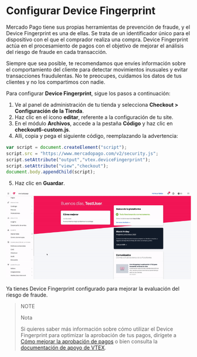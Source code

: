 # Configurar Device Fingerprint

Mercado Pago tiene sus propias herramientas de prevención de fraude, y el Device Fingerprint es una de ellas. Se trata de un identificador único para el dispositivo con el que el comprador realiza una compra. Device Fingerprint actúa en el procesamiento de pagos con el objetivo de mejorar el análisis del riesgo de fraude en cada transacción.

Siempre que sea posible, te recomendamos que envíes información sobre el comportamiento del cliente para detectar movimientos inusuales y evitar transacciones fraudulentas. No te preocupes, cuidamos los datos de tus clientes y no los compartimos con nadie.

Para configurar **Device Fingerprint**, sigue los pasos a continuación:

1. Ve al panel de administración de tu tienda y selecciona **Checkout > Configuración de la Tienda**.
2. Haz clic en el ícono **editar**, referente a la configuración de tu site.
3. En el módulo **Archivos**, accede a la pestaña **Código** y haz clic en **checkout6-custom.js**.
4. Alli, copia y pega el siguiente código, reemplazando la advertencia: 

```javascript
var script = document.createElement("script");
script.src = "https://www.mercadopago.com/v2/security.js";
script.setAttribute("output","vtex.deviceFingerprint");
script.setAttribute("view","checkout");
document.body.appendChild(script);
```

5. Haz clic en **Guardar**.

![Configuración de fingerprint](/images/vtex/devicefingerprint-imagenv2-es.gif)

Ya tienes Device Fingerprint configurado para mejorar la evaluación del riesgo de fraude.

> NOTE
>
> Nota
>
> Si quieres saber más información sobre cómo utilizar el Device Fingerprint para optimizar la aprobación de tus pagos, dirígete a [Cómo mejorar la aprobación de pagos](/developers/es/docs/vtex/how-tos/payment-approval) o bien consulta la [documentación de apoyo de VTEX](https://help.vtex.com/tutorial/configuring-mercado-pagos-device-fingerprint--m2knP9z69HGHHBIiFq0Ga).
